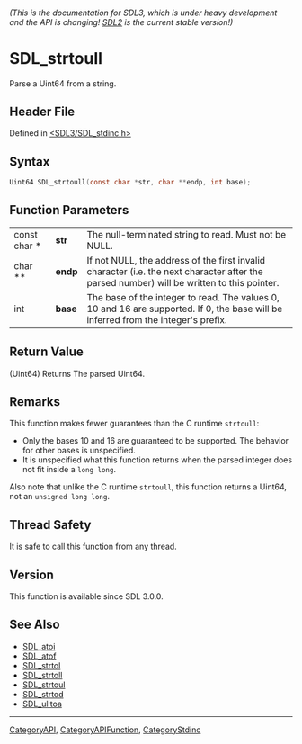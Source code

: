 ###### (This is the documentation for SDL3, which is under heavy development and the API is changing! [SDL2](https://wiki.libsdl.org/SDL2/) is the current stable version!)
# SDL_strtoull

Parse a Uint64 from a string.

## Header File

Defined in [<SDL3/SDL_stdinc.h>](https://github.com/libsdl-org/SDL/blob/main/include/SDL3/SDL_stdinc.h)

## Syntax

```c
Uint64 SDL_strtoull(const char *str, char **endp, int base);
```

## Function Parameters

|              |          |                                                                                                                                            |
| ------------ | -------- | ------------------------------------------------------------------------------------------------------------------------------------------ |
| const char * | **str**  | The null-terminated string to read. Must not be NULL.                                                                                      |
| char **      | **endp** | If not NULL, the address of the first invalid character (i.e. the next character after the parsed number) will be written to this pointer. |
| int          | **base** | The base of the integer to read. The values 0, 10 and 16 are supported. If 0, the base will be inferred from the integer's prefix.         |

## Return Value

(Uint64) Returns The parsed Uint64.

## Remarks

This function makes fewer guarantees than the C runtime `strtoull`:

- Only the bases 10 and 16 are guaranteed to be supported. The behavior for
  other bases is unspecified.
- It is unspecified what this function returns when the parsed integer does
  not fit inside a `long long`.

Also note that unlike the C runtime `strtoull`, this function returns a
Uint64, not an `unsigned long long`.

## Thread Safety

It is safe to call this function from any thread.

## Version

This function is available since SDL 3.0.0.

## See Also

- [SDL_atoi](SDL_atoi)
- [SDL_atof](SDL_atof)
- [SDL_strtol](SDL_strtol)
- [SDL_strtoll](SDL_strtoll)
- [SDL_strtoul](SDL_strtoul)
- [SDL_strtod](SDL_strtod)
- [SDL_ulltoa](SDL_ulltoa)

----
[CategoryAPI](CategoryAPI), [CategoryAPIFunction](CategoryAPIFunction), [CategoryStdinc](CategoryStdinc)

